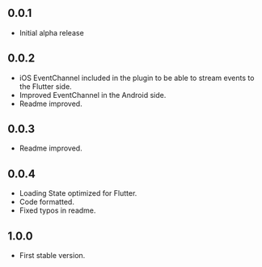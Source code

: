 ## 0.0.1

* Initial alpha release

## 0.0.2

* iOS EventChannel included in the plugin to be able to stream events to the Flutter side.
* Improved EventChannel in the Android side.
* Readme improved.

## 0.0.3
* Readme improved.

## 0.0.4
* Loading State optimized for Flutter.
* Code formatted.
* Fixed typos in readme.

## 1.0.0
* First stable version.
